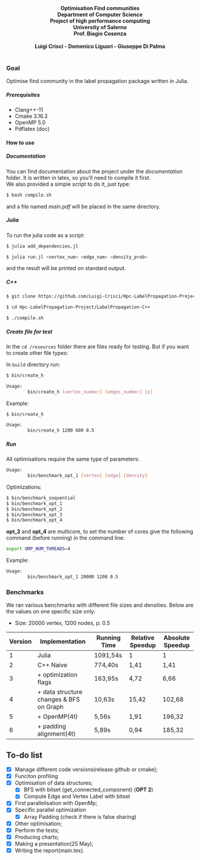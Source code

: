 <br/>
<p align="center">
    <br/>
    <b>Optimisation Find communities</b>
    <br/>
    <b>Department of Computer Science</b>
    <br/>
    <b>Project of high performance computing</b>
    <br/>
    <b>University of Salerno</b>
    <br/>
    <b>Prof. Biagio Cosenza</b>
    <br/>
    <br />
    <b>Luigi Crisci - Domenico Liguori - Giuseppe Di Palma</b>
    <br/>
    <br/>
</p>

### Goal

Optimise find community in the label propagation package written in Julia.

##### Prerequisites

- Clang++-11
- Cmake 3.16.3
- OpenMP 5.0
- Pdflatex (doc)

#### How to use

##### Documentation

You can find documentation about the project under the *documentation* folder. It is written in latex, so you'll need to compile it first.  
We also provided a simple script to do it, just type:
```bash
$ bash compile.sh
```
and a file named *main.pdf* will be placed in the same directory.
##### Julia

To run the julia code as a script:

```bash
$ julia add_dependencies.jl

$ julia run.jl <vertex_num> <edge_num> <density_prob> 
```
and the result will be printed on standard output.

##### C++

```bash
$ git clone https://github.com/Luigi-Crisci/Hpc-LabelPropagation-Project.git 

$ cd Hpc-LabelPropagation-Project/LabelPropagation-C++

$ ./compile.sh
```

##### Create file for test

In the `cd /resources` folder there are files ready for testing. But if you want to create other file types:

In `build` directory run:

```bash
$ bin/create_h

Usage: 
        bin/create_h [vertex_number] [edges_number] [p]
```

Example:

```bash
$ bin/create_h

Usage: 
        bin/create_h 1200 600 0.5
```

##### Run

All optimisations require the same type of parameters:

```bash
Usage: 
        bin/benchmark_opt_1 [vertex] [edge] [density]
```

Optimizations:

```bash
$ bin/benchmark_sequential
$ bin/benchmark_opt_1
$ bin/benchmark_opt_2
$ bin/benchmark_opt_3
$ bin/benchmark_opt_4
```

**opt_3** and **opt_4** are multicore, to set the number of cores give the following command (before running) in the command line:

```bash
export OMP_NUM_THREADS=4
```

Example:

```bash
Usage: 
        bin/benchmark_opt_1 20000 1200 0.5
```

### Benchmarks

We ran various benchmarks with different file sizes and densities. Below are the values on one specific size only:

- Size: 20000 vertex, 1200 nodes, p: 0.5

| Version | Implementation                          | Running Time  | Relative Speedup | Absolute Speedup|
|---------|-----------------------------------------|---------------|-------------------|-------------------|
| 1       | Julia                                   | 1091,54s      | 1                 | 1                 |
| 2       | C++ Naive                               | 774,40s       | 1,41              | 1,41              |
| 3       | + optimization flags                    | 163,95s       | 4,72              | 6,66              |
| 4       | + data structure changes & BFS on Graph | 10,63s        | 15,42             | 102,68            |
| 5       | + OpenMP(4t)                            | 5,56s         | 1,91              | 196,32            |
| 6       | + padding alignment(4t)                 | 5,89s         | 0,94              | 185,32            |

## To-do list

- [x] Manage different code versions(release github or cmake);
- [x] Funciton profiling
- [x] Optimisation of data structures;
  - [x] BFS with bitset (get_connected_component) (**OPT 2**)
  - [x] Compute Edge and Vertex Label with bitset
- [x] First parallelisation with OpenMp;
- [x] Specific parallel optimization
  - [x] Array Padding (check if there is false sharing)
- [x] Other optimisation;
- [x] Perform the tests;
- [x] Producing charts;
- [x] Making a presentation(25 May);
- [x] Writing the report(main.tex).
